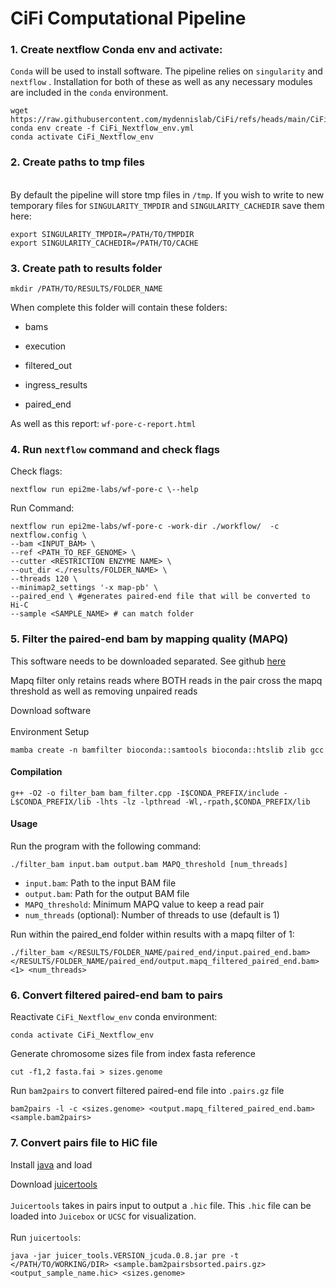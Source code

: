 # CiFi Computational Pipeline

### 1. Create nextflow Conda env and activate:

`Conda` will be used to install software. The pipeline relies on `singularity` and `nextflow` . Installation for both of these as well as any necessary modules are included in the `conda` environment.

```         
wget https://raw.githubusercontent.com/mydennislab/CiFi/refs/heads/main/CiFi_Nextflow_env.yml 
conda env create -f CiFi_Nextflow_env.yml
conda activate CiFi_Nextflow_env
```

### 2. Create paths to tmp files

\
By default the pipeline will store tmp files in `/tmp`. If you wish to write to new temporary files for `SINGULARITY_TMPDIR` and `SINGULARITY_CACHEDIR` save them here:

```         
export SINGULARITY_TMPDIR=/PATH/TO/TMPDIR
export SINGULARITY_CACHEDIR=/PATH/TO/CACHE
```

### 3. Create path to results folder

```         
mkdir /PATH/TO/RESULTS/FOLDER_NAME
```

When complete this folder will contain these folders:

-   bams

-   execution

-   filtered_out

-   ingress_results

-   paired_end

As well as this report: `wf-pore-c-report.html`

### 4. Run `nextflow` command and check flags

Check flags:

```         
nextflow run epi2me-labs/wf-pore-c \--help
```

Run Command:

```         
nextflow run epi2me-labs/wf-pore-c -work-dir ./workflow/  -c  nextflow.config \
--bam <INPUT_BAM> \ 
--ref <PATH_TO_REF_GENOME> \
--cutter <RESTRICTION ENZYME NAME> \
--out_dir <./results/FOLDER_NAME> \
--threads 120 \
--minimap2_settings '-x map-pb' \
--paired_end \ #generates paired-end file that will be converted to Hi-C
--sample <SAMPLE_NAME> # can match folder
```

### 5. Filter the paired-end bam by mapping quality (MAPQ)

This software needs to be downloaded separated. See github [here](https://github.com/mydennislab/2024-sep-mapqfilter/tree/main)

Mapq filter only retains reads where BOTH reads in the pair cross the mapq threshold as well as removing unpaired reads

Download software\
\
Environment Setup

```         
mamba create -n bamfilter bioconda::samtools bioconda::htslib zlib gcc 
```

#### Compilation

```         
g++ -O2 -o filter_bam bam_filter.cpp -I$CONDA_PREFIX/include -L$CONDA_PREFIX/lib -lhts -lz -lpthread -Wl,-rpath,$CONDA_PREFIX/lib
```

#### Usage

Run the program with the following command:

```         
./filter_bam input.bam output.bam MAPQ_threshold [num_threads]
```

-   `input.bam`: Path to the input BAM file
-   `output.bam`: Path for the output BAM file
-   `MAPQ_threshold`: Minimum MAPQ value to keep a read pair
-   `num_threads` (optional): Number of threads to use (default is 1)

Run within the paired_end folder within results with a mapq filter of 1:

```         
./filter_bam </RESULTS/FOLDER_NAME/paired_end/input.paired_end.bam> </RESULTS/FOLDER_NAME/paired_end/output.mapq_filtered_paired_end.bam> <1> <num_threads>
```

### 6. Convert filtered paired-end bam to pairs

Reactivate `CiFi_Nextflow_env` conda environment:

```         
conda activate CiFi_Nextflow_env
```

Generate chromosome sizes file from index fasta reference

```         
cut -f1,2 fasta.fai > sizes.genome
```

Run `bam2pairs` to convert filtered paired-end file into `.pairs.gz` file

```         
bam2pairs -l -c <sizes.genome> <output.mapq_filtered_paired_end.bam> <sample.bam2pairs>
```

### 7. Convert pairs file to HiC file

Install [java](https://www.java.com/en/download/help/linux_x64_install.html#download) and load

Download [juicertools](https://github.com/aidenlab/juicer/wiki/Download)\
\
`Juicertools` takes in pairs input to output a `.hic` file. This `.hic` file can be loaded into `Juicebox` or `UCSC` for visualization.\
\
Run `juicertools`:

```
java -jar juicer_tools.VERSION_jcuda.0.8.jar pre -t </PATH/TO/WORKING/DIR> <sample.bam2pairsbsorted.pairs.gz> <output_sample_name.hic> <sizes.genome>
```
